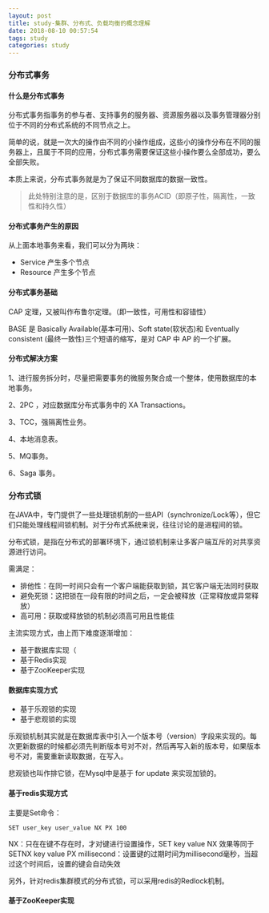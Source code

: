 ```yaml
---
layout: post
title: study-集群、分布式、负载均衡的概念理解
date: 2018-08-10 00:57:54
tags: study
categories: study
---
```


### 分布式事务

#### 什么是分布式事务

分布式事务指事务的参与者、支持事务的服务器、资源服务器以及事务管理器分别位于不同的分布式系统的不同节点之上。

简单的说，就是一次大的操作由不同的小操作组成，这些小的操作分布在不同的服务器上，且属于不同的应用，分布式事务需要保证这些小操作要么全部成功，要么全部失败。

本质上来说，分布式事务就是为了保证不同数据库的数据一致性。

>此处特别注意的是，区别于数据库的事务ACID（即原子性，隔离性，一致性和持久性）

#### 分布式事务产生的原因

从上面本地事务来看，我们可以分为两块：

- Service 产生多个节点
- Resource 产生多个节点


####  分布式事务基础
CAP 定理，又被叫作布鲁尔定理。（即一致性，可用性和容错性）

BASE 是 Basically Available(基本可用)、Soft state(软状态)和 Eventually consistent (最终一致性)三个短语的缩写，是对 CAP 中 AP 的一个扩展。


#### 分布式解决方案

1、进行服务拆分时，尽量把需要事务的微服务聚合成一个整体，使用数据库的本地事务。

2、2PC ，对应数据库分布式事务中的 XA Transactions。 

3、TCC，强隔离性业务。

4、本地消息表。

5、MQ事务。

6、Saga 事务。












### 分布式锁

在JAVA中，专门提供了一些处理锁机制的一些API（synchronize/Lock等），但它们只能处理线程间锁机制。对于分布式系统来说，往往讨论的是进程间的锁。

分布式锁，是指在分布式的部署环境下，通过锁机制来让多客户端互斥的对共享资源进行访问。

需满足：

- 排他性：在同一时间只会有一个客户端能获取到锁，其它客户端无法同时获取
- 避免死锁：这把锁在一段有限的时间之后，一定会被释放（正常释放或异常释放）
- 高可用：获取或释放锁的机制必须高可用且性能佳

主流实现方式，由上而下难度逐渐增加：

- 基于数据库实现（
- 基于Redis实现
- 基于ZooKeeper实现

#### 数据库实现方式

- 基于乐观锁的实现
- 基于悲观锁的实现

乐观锁机制其实就是在数据库表中引入一个版本号（version）字段来实现的。每次更新数据的时候都必须先判断版本号对不对，然后再写入新的版本号，如果版本号不对，需要重新读取数据，在写入。

悲观锁也叫作排它锁，在Mysql中是基于 for update 来实现加锁的。

#### 基于redis实现方式

主要是Set命令：

```
SET user_key user_value NX PX 100
```

NX：只在在键不存在时，才对键进行设置操作，SET key value NX 效果等同于 SETNX key value 
PX millisecond：设置键的过期时间为millisecond毫秒，当超过这个时间后，设置的键会自动失效

另外，针对redis集群模式的分布式锁，可以采用redis的Redlock机制。

#### 基于ZooKeeper实现

